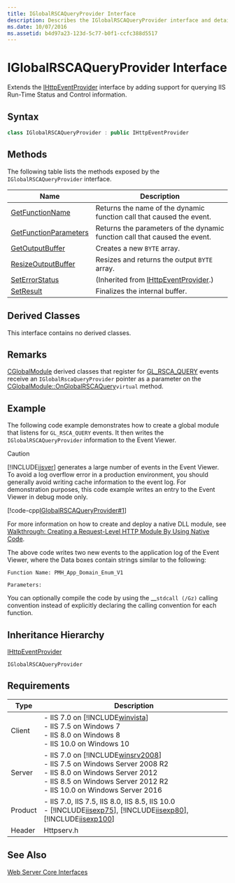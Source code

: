 ```yaml
---
title: IGlobalRSCAQueryProvider Interface
description: Describes the IGlobalRSCAQueryProvider interface and details its syntax, methods, derived classes, remarks, inheritance hierarchy, and requirements.
ms.date: 10/07/2016
ms.assetid: b4d97a23-123d-5c77-b0f1-ccfc388d5517
---
```

# IGlobalRSCAQueryProvider Interface
Extends the [IHttpEventProvider](../../web-development-reference/native-code-api-reference/ihttpeventprovider-interface.md) interface by adding support for querying IIS Run-Time Status and Control information.  
  
## Syntax  
  
```cpp  
class IGlobalRSCAQueryProvider : public IHttpEventProvider  
```  
  
## Methods  
 The following table lists the methods exposed by the `IGlobalRSCAQueryProvider` interface.  
  
|Name|Description|  
|----------|-----------------|  
|[GetFunctionName](../../web-development-reference/native-code-api-reference/iglobalrscaqueryprovider-getfunctionname-method.md)|Returns the name of the dynamic function call that caused the event.|  
|[GetFunctionParameters](../../web-development-reference/native-code-api-reference/iglobalrscaqueryprovider-getfunctionparameters-method.md)|Returns the parameters of the dynamic function call that caused the event.|  
|[GetOutputBuffer](../../web-development-reference/native-code-api-reference/iglobalrscaqueryprovider-getoutputbuffer-method.md)|Creates a new `BYTE` array.|  
|[ResizeOutputBuffer](../../web-development-reference/native-code-api-reference/iglobalrscaqueryprovider-resizeoutputbuffer-method.md)|Resizes and returns the output `BYTE` array.|  
|[SetErrorStatus](../../web-development-reference/native-code-api-reference/ihttpeventprovider-seterrorstatus-method.md)|(Inherited from [IHttpEventProvider](../../web-development-reference/native-code-api-reference/ihttpeventprovider-interface.md).)|  
|[SetResult](../../web-development-reference/native-code-api-reference/iglobalrscaqueryprovider-setresult-method.md)|Finalizes the internal buffer.|  
  
## Derived Classes  
 This interface contains no derived classes.  
  
## Remarks  
 [CGlobalModule](../../web-development-reference/native-code-api-reference/cglobalmodule-class.md) derived classes that register for [GL_RSCA_QUERY](../../web-development-reference/native-code-api-reference/request-processing-constants.md) events receive an `IGlobalRscaQueryProvider` pointer as a parameter on the [CGlobalModule::OnGlobalRSCAQuery](../../web-development-reference/native-code-api-reference/cglobalmodule-onglobalrscaquery-method.md)`virtual` method.  
  
## Example  
 The following code example demonstrates how to create a global module that listens for `GL_RSCA_QUERY` events. It then writes the `IGlobalRSCAQueryProvider` information to the Event Viewer.  
  
> [!CAUTION]
>  [!INCLUDE[iisver](../../wmi-provider/includes/iisver-md.md)] generates a large number of events in the Event Viewer. To avoid a log overflow error in a production environment, you should generally avoid writing cache information to the event log. For demonstration purposes, this code example writes an entry to the Event Viewer in debug mode only.  
  
 [!code-cpp[IGlobalRSCAQueryProvider#1](../../../samples/snippets/cpp/VS_Snippets_IIS/IIS7/IGlobalRSCAQueryProvider/cpp/IGlobalRSCAQueryProvider.cpp#1)]  
  
 For more information on how to create and deploy a native DLL module, see [Walkthrough: Creating a Request-Level HTTP Module By Using Native Code](../../web-development-reference/native-code-development-overview/walkthrough-creating-a-request-level-http-module-by-using-native-code.md).  
  
 The above code writes two new events to the application log of the Event Viewer, where the Data boxes contain strings similar to the following:  
  
```  
Function Name: PMH_App_Domain_Enum_V1  
```  
  
```  
Parameters:  
```  
  
 You can optionally compile the code by using the __`stdcall (/Gz)` calling convention instead of explicitly declaring the calling convention for each function.  
  
## Inheritance Hierarchy  
 [IHttpEventProvider](../../web-development-reference/native-code-api-reference/ihttpeventprovider-interface.md)  
  
 `IGlobalRSCAQueryProvider`  
  
## Requirements  
  
|Type|Description|  
|----------|-----------------|  
|Client|-   IIS 7.0 on [!INCLUDE[winvista](../../wmi-provider/includes/winvista-md.md)]<br />-   IIS 7.5 on Windows 7<br />-   IIS 8.0 on Windows 8<br />-   IIS 10.0 on Windows 10|  
|Server|-   IIS 7.0 on [!INCLUDE[winsrv2008](../../wmi-provider/includes/winsrv2008-md.md)]<br />-   IIS 7.5 on Windows Server 2008 R2<br />-   IIS 8.0 on Windows Server 2012<br />-   IIS 8.5 on Windows Server 2012 R2<br />-   IIS 10.0 on Windows Server 2016|  
|Product|-   IIS 7.0, IIS 7.5, IIS 8.0, IIS 8.5, IIS 10.0<br />-   [!INCLUDE[iisexp75](../../web-development-reference/native-code-api-reference/includes/iisexp75-md.md)], [!INCLUDE[iisexp80](../../web-development-reference/native-code-api-reference/includes/iisexp80-md.md)], [!INCLUDE[iisexp100](../../web-development-reference/native-code-api-reference/includes/iisexp100-md.md)]|  
|Header|Httpserv.h|  
  
## See Also  
 [Web Server Core Interfaces](../../web-development-reference/native-code-api-reference/web-server-core-interfaces.md)
